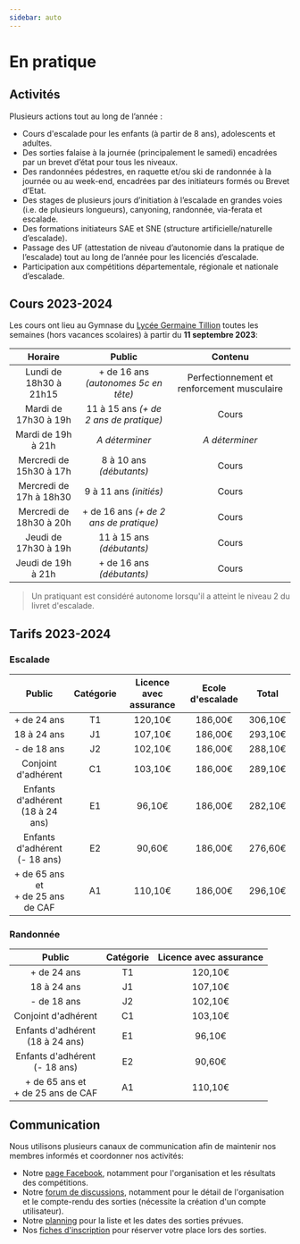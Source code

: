```yaml
---
sidebar: auto
---
```


# En pratique

## Activités

Plusieurs actions tout au long de l’année :
* Cours d'escalade pour les enfants (à partir de 8 ans), adolescents et adultes.
* Des sorties falaise à la journée (principalement le samedi) encadrées par un brevet d’état pour tous les niveaux.
* Des randonnées pédestres, en raquette et/ou ski de randonnée à la journée ou au week-end, encadrées par des initiateurs formés ou Brevet d’Etat.
* Des stages de plusieurs jours d’initiation à l’escalade en grandes voies (i.e. de plusieurs longueurs), canyoning, randonnée, via-ferata et escalade.
* Des formations initiateurs SAE et SNE (structure artificielle/naturelle d’escalade).
* Passage des UF (attestation de niveau d’autonomie dans la pratique de l’escalade) tout au long de l’année pour les licenciés d’escalade.
* Participation aux compétitions départementale, régionale et nationale d’escalade.

## Cours 2023-2024

Les cours ont lieu au Gymnase du [Lycée Germaine Tillion](https://www.google.fr/maps?q=Lyc%C3%A9e+Germaine+Tillion+1+rue+du+Campus+Jean+Durand+11493+Castelnaudary&rlz=1C1CHBF_frFR774FR774&um=1&ie=UTF-8&sa=X&ved=2ahUKEwjD3c7q2e7aAhXLK8AKHasbAkkQ_AUoAXoECAAQAw) toutes les semaines (hors vacances scolaires) à partir du **11 septembre 2023**:

| Horaire | Public | Contenu |
| :---: | :---: | :---: |
| Lundi de 18h30 à 21h15 | + de 16 ans *(autonomes 5c en tête)* | Perfectionnement et renforcement musculaire |
| Mardi de 17h30 à 19h | 11 à 15 ans *(+ de 2 ans de pratique)* | Cours |
| Mardi de 19h à 21h | *A déterminer* | *A déterminer* |
| Mercredi de 15h30 à 17h | 8 à 10 ans *(débutants)* | Cours |
| Mercredi de 17h à 18h30 | 9 à 11 ans *(initiés)* | Cours |
| Mercredi de 18h30 à 20h | + de 16 ans *(+ de 2 ans de pratique)* | Cours |
| Jeudi de 17h30 à 19h | 11 à 15 ans *(débutants)* | Cours |
| Jeudi de 19h à 21h | + de 16 ans *(débutants)* | Cours |

> Un pratiquant est considéré autonome lorsqu'il a atteint le niveau 2 du livret d'escalade.

## Tarifs 2023-2024

### Escalade

Public | Catégorie | Licence avec assurance | Ecole d'escalade | Total |
| :---: | :---: | :---: | :---: | :---: |
+ de 24 ans | T1 | 120,10€ | 186,00€ | 306,10€ |
18 à 24 ans | J1 | 107,10€ | 186,00€ | 293,10€ |
- de 18 ans | J2 | 102,10€ | 186,00€ | 288,10€ |
Conjoint d'adhérent | C1 | 103,10€ | 186,00€ | 289,10€ |
Enfants d'adhérent</br>(18 à 24 ans) | E1 | 96,10€ | 186,00€ | 282,10€ |
Enfants d'adhérent</br>(- 18 ans) | E2 | 90,60€ | 186,00€ | 276,60€ |
+ de 65 ans et</br>+ de 25 ans de CAF | A1 | 110,10€ | 186,00€ | 296,10€ |

### Randonnée

Public | Catégorie | Licence avec assurance | 
| :---: | :---: | :---: |
+ de 24 ans | T1 | 120,10€ |
18 à 24 ans | J1 | 107,10€ |
- de 18 ans | J2 | 102,10€ |
Conjoint d'adhérent | C1 | 103,10€ |
Enfants d'adhérent</br>(18 à 24 ans) | E1 | 96,10€ |
Enfants d'adhérent</br>(- 18 ans) | E2 | 90,60€ |
+ de 65 ans et</br>+ de 25 ans de CAF | A1 | 110,10€ |

## Communication

Nous utilisons plusieurs canaux de communication afin de maintenir nos membres informés et coordonner nos activités:
* Notre [page Facebook](https://www.facebook.com/Club-Nature-Aventure-1590487804525243/), notamment pour l'organisation et les résultats des compétitions.
* Notre [forum de discussions](http://escalade-rando.forumactif.org/), notamment pour le détail de l'organisation et le compte-rendu des sorties (nécessite la création d'un compte utilisateur).
* Notre [planning](https://docs.google.com/spreadsheets/d/1Zff75GC6WMVLV0GLEnN4KtGUZBOnSbtEsIxS9sJ_1Qo) pour la liste et les dates des sorties prévues.
* Nos [fiches d'inscription](https://docs.google.com/spreadsheets/d/1fEids5qHe09e8Rbde2C6iMA9oziWBK_y_iyVdncCVHM) pour réserver votre place lors des sorties.
